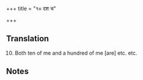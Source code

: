+++
title = "१० दश च"

+++
## Translation
10. Both ten of me and a hundred of me \[are\] etc. etc.

## Notes

